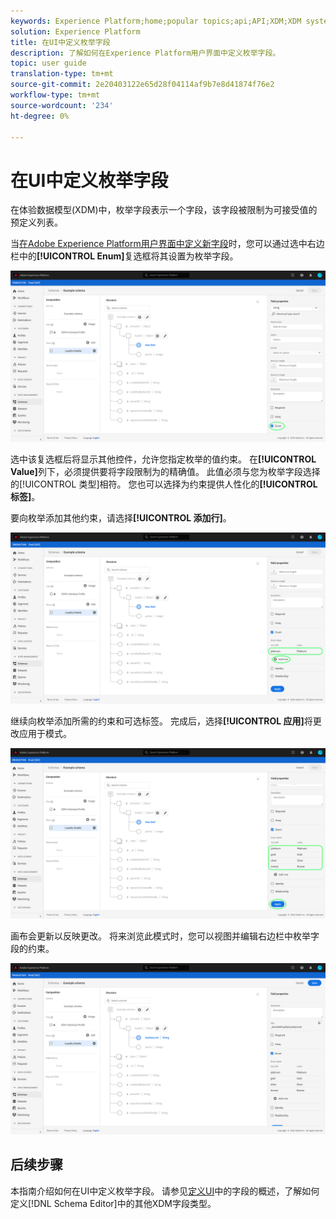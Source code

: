 ```yaml
---
keywords: Experience Platform;home;popular topics;api;API;XDM;XDM system;experience data model;data model;ui;workspace;enum;field;
solution: Experience Platform
title: 在UI中定义枚举字段
description: 了解如何在Experience Platform用户界面中定义枚举字段。
topic: user guide
translation-type: tm+mt
source-git-commit: 2e20403122e65d28f04114af9b7e8d41874f76e2
workflow-type: tm+mt
source-wordcount: '234'
ht-degree: 0%

---
```



# 在UI中定义枚举字段

在体验数据模型(XDM)中，枚举字段表示一个字段，该字段被限制为可接受值的预定义列表。

当[在Adobe Experience Platform用户界面中定义新字段](./overview.md#define)时，您可以通过选中右边栏中的&#x200B;**[!UICONTROL Enum]**&#x200B;复选框将其设置为枚举字段。

![](../../images/ui/fields/special/enum.png)

选中该复选框后将显示其他控件，允许您指定枚举的值约束。 在&#x200B;**[!UICONTROL Value]**&#x200B;列下，必须提供要将字段限制为的精确值。 此值必须与您为枚举字段选择的[!UICONTROL 类型]相符。 您也可以选择为约束提供人性化的&#x200B;**[!UICONTROL 标签]**。

要向枚举添加其他约束，请选择&#x200B;**[!UICONTROL 添加行]**。

![](../../images/ui/fields/special/enum-add-row.png)

继续向枚举添加所需的约束和可选标签。 完成后，选择&#x200B;**[!UICONTROL 应用]**&#x200B;将更改应用于模式。

![](../../images/ui/fields/special/enum-configured.png)

画布会更新以反映更改。 将来浏览此模式时，您可以视图并编辑右边栏中枚举字段的约束。

![](../../images/ui/fields/special/enum-applied.png)

## 后续步骤

本指南介绍如何在UI中定义枚举字段。 请参见[定义UI](./overview.md#special)中的字段的概述，了解如何定义[!DNL Schema Editor]中的其他XDM字段类型。